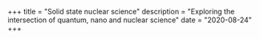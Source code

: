 +++
title = "Solid state nuclear science"
description = "Exploring the intersection of quantum, nano and nuclear science"
date = "2020-08-24"
+++
